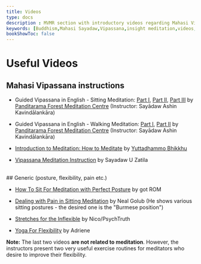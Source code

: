 ```yaml
---
title: Videos
type: docs
description : MVMR section with introductory videos regarding Mahasi Vipassana (Insight) meditation
keywords: [Buddhism,Mahasi Sayadaw,Vipassana,insight meditation,videos,Burmese position,sitting meditation,walking meditation]
bookShowToc: false
---
```

# Useful Videos

## Mahasi Vipassana instructions

- Guided Vipassana in English - Sitting Meditation: [Part I](https://www.youtube.com/watch?v=_0ybW_WLyW4), [Part II](https://www.youtube.com/watch?v=aOKDC4FV2TU), [Part III](https://www.youtube.com/watch?v=Z_3B5WGt-EM) by [Panditarama Forest Meditation Centre](https://www.panditarama.net/) (Instructor: Sayādaw Ashin Kavindālankāra)

- Guided Vipassana in English - Walking Meditation: [Part I](https://www.youtube.com/watch?v=YBUcvp1kW0g), [Part II](https://www.youtube.com/watch?v=IYg5XVv_Tx4) by [Panditarama Forest Meditation Centre](https://www.panditarama.net/) (Instructor: Sayādaw Ashin Kavindālankāra)

- [Introduction to Meditation: How to Meditate](https://www.youtube.com/playlist?list=PL603BD0B03E12F5A1) by [Yuttadhammo Bhikkhu](https://yuttadhammo.sirimangalo.org/p/about.html) 

- [Vipassana Meditation Instruction](https://www.youtube.com/watch?v=Vt44hvedW7Y) by Sayadaw U Zatila


<br>
## Generic (posture, flexibility, pain etc.)

- [How To Sit For Meditation with Perfect Posture](https://www.youtube.com/watch?v=fZrJPUU9fTE) by got ROM

- [Dealing with Pain in Sitting Meditation](https://www.youtube.com/watch?v=H7xq9DMVv6A) by Neal Golub (He shows various sitting postures - the desired one is the "Burmese position")

- [Stretches for the Inflexible](https://www.youtube.com/watch?v=-VS6jgTTYAQ) by Nico/PsychTruth 

- [Yoga For Flexibility](https://www.youtube.com/watch?v=Yzm3fA2HhkQ) by Adriene 


**Note:** The last two videos **are not related to meditation**. However, the instructors present two very useful exercise routines for  meditators who desire to improve their flexibility.
